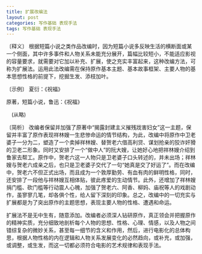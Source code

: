 ```yaml
---
title: 扩展改编法
layout: post
categories: 写作基础 表现手法
tags: 写作基础 表现手法
---
```


〔释义〕 根据短篇小说之类作品改编时，因为短篇小说多反映生活的横断面或某一个侧面，其中许多事件和人物关系未能充分展开，篇幅比较短小，不能适应影视的容量要求，就需要对它加以补充、扩展，使之充实丰富起来，这种改编方法，可称为扩展法。运用此法改编需在保持原作基本主题、基本故事框架、主要人物的基本思想性格的前提下，挖掘生发、添枝加叶。

〔示例〕 夏衍：《祝福》

原著，短篇小说，鲁迅：《祝福》

　(从略)

〔简析〕 改编者保留并加强了原著中“揭露封建主义摧残戕害妇女”这一主题，保留并丰富了原作表现祥林嫂一生悲惨命运的情节结构，为此，改编中将原作中卫老婆子一分为二，塑造了一个卖掉祥林嫂、替贺老六借高利贷、谋划抢亲的狡诈奸猾的卫老二形象。同时又安排了一个“做中人”的阮大嫂，让她好心地把祥林嫂介绍到鲁家去帮工。原作中，贺老六这一人物只是卫老婆子口头转述的，并未出场；祥林嫂与贺老六成亲之后，也只是卫老婆子交代了一句“她真是交了好运了”。而在改编中，贺老六不但正式出场，而且成为一个敦厚勤劳、有血有肉的鲜明性格，同时，还安排了一段他与祥林嫂互相体贴，彼此疼爱的生动情节。此外，还增加了祥林嫂捐门槛、砍门槛等行动震人心魄，加强了贺老六、阿香、柳妈、庙祝等人的戏剧动作，虽寥寥几笔，却各俱个性，给人留下深刻的印象。总之，改编中的一切充实与扩展都是为了突出原作的主题思想，表现主要人物的性格、遭遇和命运。

扩展法不是无中生有，随意添加。改编者必须深人钻研原作，真正领会并把握原作的精神实质，充分细致地剖析每个人物的思想、性格、心理、情感，以及人物之间错综复杂的微妙关系，甚至每一细节的含义和作用，然后，进行电影化的总体构思，根据人物性格的内在逻辑和人物关系发展变化的必然趋向，或补充，或加强，或调整，或生发，而这一切都必须符合电影的艺术规律和表现手法。 